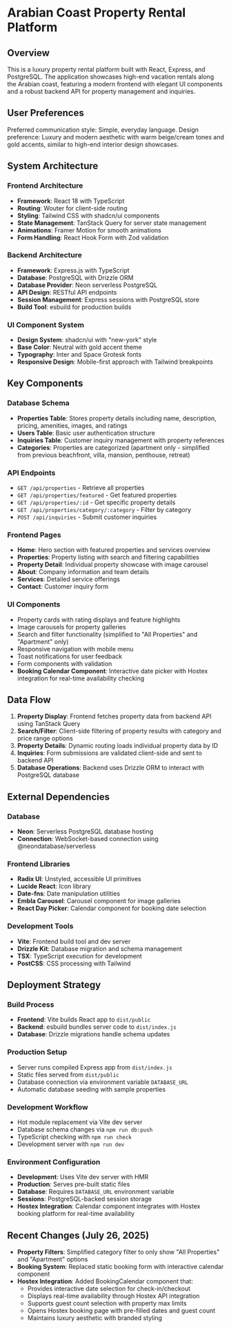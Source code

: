 # Arabian Coast Property Rental Platform

## Overview

This is a luxury property rental platform built with React, Express, and PostgreSQL. The application showcases high-end vacation rentals along the Arabian coast, featuring a modern frontend with elegant UI components and a robust backend API for property management and inquiries.

## User Preferences

Preferred communication style: Simple, everyday language.
Design preference: Luxury and modern aesthetic with warm beige/cream tones and gold accents, similar to high-end interior design showcases.

## System Architecture

### Frontend Architecture
- **Framework**: React 18 with TypeScript
- **Routing**: Wouter for client-side routing
- **Styling**: Tailwind CSS with shadcn/ui components
- **State Management**: TanStack Query for server state management
- **Animations**: Framer Motion for smooth animations
- **Form Handling**: React Hook Form with Zod validation

### Backend Architecture
- **Framework**: Express.js with TypeScript
- **Database**: PostgreSQL with Drizzle ORM
- **Database Provider**: Neon serverless PostgreSQL
- **API Design**: RESTful API endpoints
- **Session Management**: Express sessions with PostgreSQL store
- **Build Tool**: esbuild for production builds

### UI Component System
- **Design System**: shadcn/ui with "new-york" style
- **Base Color**: Neutral with gold accent theme
- **Typography**: Inter and Space Grotesk fonts
- **Responsive Design**: Mobile-first approach with Tailwind breakpoints

## Key Components

### Database Schema
- **Properties Table**: Stores property details including name, description, pricing, amenities, images, and ratings
- **Users Table**: Basic user authentication structure
- **Inquiries Table**: Customer inquiry management with property references
- **Categories**: Properties are categorized (apartment only - simplified from previous beachfront, villa, mansion, penthouse, retreat)

### API Endpoints
- `GET /api/properties` - Retrieve all properties
- `GET /api/properties/featured` - Get featured properties
- `GET /api/properties/:id` - Get specific property details
- `GET /api/properties/category/:category` - Filter by category
- `POST /api/inquiries` - Submit customer inquiries

### Frontend Pages
- **Home**: Hero section with featured properties and services overview
- **Properties**: Property listing with search and filtering capabilities
- **Property Detail**: Individual property showcase with image carousel
- **About**: Company information and team details
- **Services**: Detailed service offerings
- **Contact**: Customer inquiry form

### UI Components
- Property cards with rating displays and feature highlights
- Image carousels for property galleries
- Search and filter functionality (simplified to "All Properties" and "Apartment" only)
- Responsive navigation with mobile menu
- Toast notifications for user feedback
- Form components with validation
- **Booking Calendar Component**: Interactive date picker with Hostex integration for real-time availability checking

## Data Flow

1. **Property Display**: Frontend fetches property data from backend API using TanStack Query
2. **Search/Filter**: Client-side filtering of property results with category and price range options
3. **Property Details**: Dynamic routing loads individual property data by ID
4. **Inquiries**: Form submissions are validated client-side and sent to backend API
5. **Database Operations**: Backend uses Drizzle ORM to interact with PostgreSQL database

## External Dependencies

### Database
- **Neon**: Serverless PostgreSQL database hosting
- **Connection**: WebSocket-based connection using @neondatabase/serverless

### Frontend Libraries
- **Radix UI**: Unstyled, accessible UI primitives
- **Lucide React**: Icon library
- **Date-fns**: Date manipulation utilities
- **Embla Carousel**: Carousel component for image galleries
- **React Day Picker**: Calendar component for booking date selection

### Development Tools
- **Vite**: Frontend build tool and dev server
- **Drizzle Kit**: Database migration and schema management
- **TSX**: TypeScript execution for development
- **PostCSS**: CSS processing with Tailwind

## Deployment Strategy

### Build Process
- **Frontend**: Vite builds React app to `dist/public`
- **Backend**: esbuild bundles server code to `dist/index.js`
- **Database**: Drizzle migrations handle schema updates

### Production Setup
- Server runs compiled Express app from `dist/index.js`
- Static files served from `dist/public`
- Database connection via environment variable `DATABASE_URL`
- Automatic database seeding with sample properties

### Development Workflow
- Hot module replacement via Vite dev server
- Database schema changes via `npm run db:push`
- TypeScript checking with `npm run check`
- Development server with `npm run dev`

### Environment Configuration
- **Development**: Uses Vite dev server with HMR
- **Production**: Serves pre-built static files
- **Database**: Requires `DATABASE_URL` environment variable
- **Sessions**: PostgreSQL-backed session storage
- **Hostex Integration**: Calendar component integrates with Hostex booking platform for real-time availability

## Recent Changes (July 26, 2025)
- **Property Filters**: Simplified category filter to only show "All Properties" and "Apartment" options
- **Booking System**: Replaced static booking form with interactive calendar component
- **Hostex Integration**: Added BookingCalendar component that:
  - Provides interactive date selection for check-in/checkout
  - Displays real-time availability through Hostex API integration
  - Supports guest count selection with property max limits
  - Opens Hostex booking page with pre-filled dates and guest count
  - Maintains luxury aesthetic with branded styling